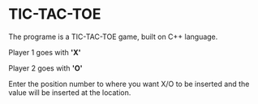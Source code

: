 # TIC-TAC-TOE
The programe is a TIC-TAC-TOE game, built on C++ language.

Player 1 goes with **'X'**

Player 2 goes with **'O'**

Enter the position number to  where you want X/O to be inserted and the value will be inserted at the location.
